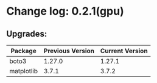# Change log: 0.2.1(gpu)

## Upgrades: 

Package | Previous Version | Current Version
---|---|---
boto3|1.27.0|1.27.1
matplotlib|3.7.1|3.7.2
